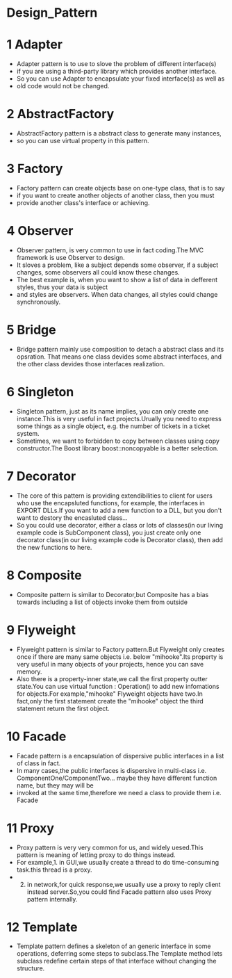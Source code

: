 # Design_Pattern


# 1  Adapter
 * Adapter pattern is to use to slove the problem of different interface(s)
 * if you are using a third-party library which provides another interface.
 * So you can use Adapter to encapsulate your fixed interface(s) as well as
 * old code would not be changed.

 # 2  AbstractFactory
 * AbstractFactory pattern is a abstract class to generate many instances, 
 * so you can use virtual property in this pattern.

 # 3  Factory
 * Factory pattern can create objects base on one-type class, that is to say
 * if you want to create another objects of another class, then you must 
 * provide another class's interface or achieving.

 # 4  Observer
 * Observer pattern, is very common to use in fact coding.The MVC framework is use Observer to design.
 * It sloves a problem, like a subject depends some observer, if a subject changes, some observers all could know these changes.
 * The best example is, when you want to show a list of data in defferent styles, thus your data is subject
 * and styles are observers. When data changes, all styles could change synchronously.

 # 5  Bridge
 * Bridge pattern mainly use composition to detach a abstract class and its opsration. That means one class devides some abstract interfaces, and the other class devides those interfaces realization.

 # 6 Singleton
 * Singleton pattern, just as its name implies, you can only create one instance.This is very useful in fact projects.Urually you need to express some things as a single object, e.g. the number of tickets in a ticket system.
 * Sometimes, we want to forbidden to copy between classes using copy constructor.The Boost library boost::noncopyable is a better selection.

 # 7 Decorator
 * The core of this pattern is providing extendibilities to client for users who use the encapsluted functions, for example, the interfaces in EXPORT DLLs.If you want to add a new function to a DLL, but you don't want to destory the encasluted class...
 * So you could use decorator, either a class or lots of classes(in our living example code is SubComponent class), you just create only one decorator class(in our living example code is Decorator class), then add the new functions to here. 

 # 8 Composite
 * Composite pattern is similar to Decorator,but Composite has a bias towards including a list of objects invoke them from outside

 # 9 Flyweight
 * Flyweight pattern is similar to Factory pattern.But Flyweight only creates once if there are many same objects i.e. below "mihooke".Its property is very useful in many objects of your projects, hence you can save memory.
 * Also there is a property-inner state,we call the first property outter state.You can use virtual function : Operation() to add new infomations for objects.For example,"mihooke" Flyweight objects have two.In fact,only the first statement create the "mihooke" object the third statement return the first object.

 # 10 Facade
 * Facade pattern is a encapsulation of dispersive public interfaces in a list of class in fact.
 * In many cases,the public interfaces is dispersive in multi-class i.e. ComponentOne/ComponentTwo... maybe they have different function name, but they may will be
 * invoked at the same time,therefore we need a class to provide them i.e. Facade

 # 11 Proxy
 * Proxy pattern is very very common for us, and widely uesed.This pattern is meaning of letting proxy to do things instead.
 * For example,1. in GUI,we usually create a thread to do time-consuming task.this thread is a proxy.
 * 2. in network,for quick response,we usually use a proxy to reply client instead server.So,you could find Facade pattern also uses Proxy pattern internally.

 # 12 Template
 * Template pattern defines a skeleton of an generic interface in some operations, deferring some steps to subclass.The Template method lets subclass redefine certain steps of that interface without changing the structure.